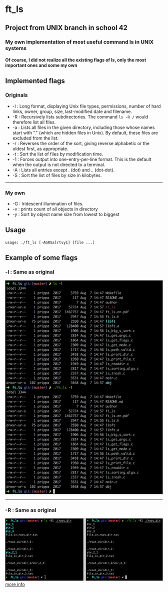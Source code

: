 # ft_ls
## Project from UNIX branch in school 42
### My own implementation of most useful command ls in UNIX systems
#### Of course, I did not realize all the existing flags of ls, only the most important ones and some my own

## Implemented flags
### Originals
* -l : Long format, displaying Unix file types, permissions, number of hard links, owner, group, size, last-modified date and filename.
* -R : Recursively lists subdirectories. The command ``ls -R /`` would therefore list all files.
* -a : Lists all files in the given directory, including those whose names start with "." (which are hidden files in Unix). By default, these files are excluded from the list.
* -r : Reverses the order of the sort, giving reverse alphabetic or the
oldest first, as appropriate.
* -t : Sort the list of files by modification time.
* -1 : Forces output into one-entry-per-line format. This is the default
when the output is not directed to a terminal.
* -A : Lists all entries except . (dot) and .. (dot-dot).
* -S : Sort the list of files by size in kilobytes.
***
### My own
* -G : Iridescent illumination of files.
* -v : prints count of all objects in directory
* -y : Sort by object name size from lowest to biggest

## Usage
``usage: ./ft_ls [-AGRSalrtvy1] [file ...]``

## Example of some flags
### -l : Same as original
![](https://github.com/prippa/my-projects-media/blob/main/ft_ls/OptimisticYellowishCatbird-size_restricted.png)
***
### -R : Same as original
![](https://github.com/prippa/my-projects-media/blob/main/ft_ls/recursive.png)
[more info](https://github.com/prippa/ft_ls/blob/master/ft_ls.en.pdf)

